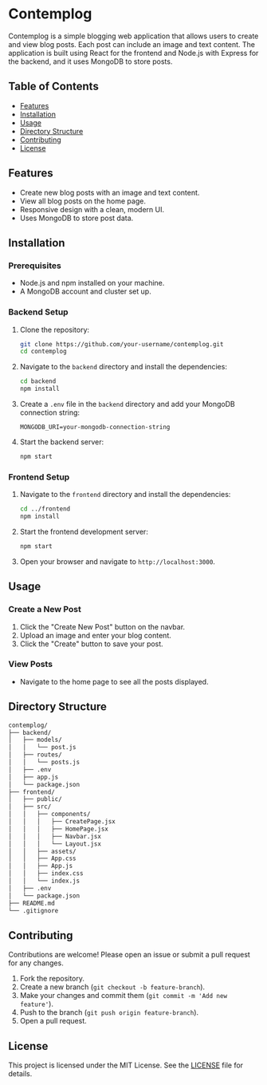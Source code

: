 
# Contemplog

Contemplog is a simple blogging web application that allows users to create and view blog posts. Each post can include an image and text content. The application is built using React for the frontend and Node.js with Express for the backend, and it uses MongoDB to store posts.

## Table of Contents

- [Features](#features)
- [Installation](#installation)
- [Usage](#usage)
- [Directory Structure](#directory-structure)
- [Contributing](#contributing)
- [License](#license)

## Features

- Create new blog posts with an image and text content.
- View all blog posts on the home page.
- Responsive design with a clean, modern UI.
- Uses MongoDB to store post data.

## Installation

### Prerequisites

- Node.js and npm installed on your machine.
- A MongoDB account and cluster set up.

### Backend Setup

1. Clone the repository:
    ```bash
    git clone https://github.com/your-username/contemplog.git
    cd contemplog
    ```

2. Navigate to the `backend` directory and install the dependencies:
    ```bash
    cd backend
    npm install
    ```

3. Create a `.env` file in the `backend` directory and add your MongoDB connection string:
    ```env
    MONGODB_URI=your-mongodb-connection-string
    ```

4. Start the backend server:
    ```bash
    npm start
    ```

### Frontend Setup

1. Navigate to the `frontend` directory and install the dependencies:
    ```bash
    cd ../frontend
    npm install
    ```

2. Start the frontend development server:
    ```bash
    npm start
    ```

3. Open your browser and navigate to `http://localhost:3000`.

## Usage

### Create a New Post

1. Click the "Create New Post" button on the navbar.
2. Upload an image and enter your blog content.
3. Click the "Create" button to save your post.

### View Posts

- Navigate to the home page to see all the posts displayed.

## Directory Structure

```bash
contemplog/
├── backend/
│   ├── models/
│   │   └── post.js
│   ├── routes/
│   │   └── posts.js
│   ├── .env
│   ├── app.js
│   └── package.json
├── frontend/
│   ├── public/
│   ├── src/
│   │   ├── components/
│   │   │   ├── CreatePage.jsx
│   │   │   ├── HomePage.jsx
│   │   │   ├── Navbar.jsx
│   │   │   └── Layout.jsx
│   │   ├── assets/
│   │   ├── App.css
│   │   ├── App.js
│   │   ├── index.css
│   │   └── index.js
│   ├── .env
│   └── package.json
├── README.md
└── .gitignore
```

## Contributing

Contributions are welcome! Please open an issue or submit a pull request for any changes.

1. Fork the repository.
2. Create a new branch (`git checkout -b feature-branch`).
3. Make your changes and commit them (`git commit -m 'Add new feature'`).
4. Push to the branch (`git push origin feature-branch`).
5. Open a pull request.

## License

This project is licensed under the MIT License. See the [LICENSE](LICENSE) file for details.
